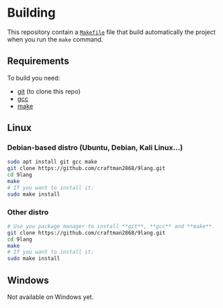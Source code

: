 # Building

This repository contain a [`Makefile`](../Makefile) file that build automatically the project when you run the `make` command.


## Requirements

To build you need:
  - [git](https://en.wikipedia.org/wiki/Git) (to clone this repo)
  - [gcc](https://en.wikipedia.org/wiki/GNU_Compiler_Collection)
  - [make](https://en.wikipedia.org/wiki/Make_\(software\))

## Linux

### Debian-based distro (Ubuntu, Debian, Kali Linux...)

```sh
sudo apt install git gcc make
git clone https://github.com/craftman2868/9lang.git
cd 9lang
make
# If you want to install it:
sudo make install
```

### Other distro

```sh
# Use you package manager to install **git**, **gcc** and **make**.
git clone https://github.com/craftman2868/9lang.git
cd 9lang
make
# If you want to install it:
sudo make install
```

## Windows

Not available on Windows yet.

<!--
You need [MinGW](https://www.mingw-w64.org/downloads) (for gcc and make).

Download this repo from GitHub (use git if you installed it or download the repo as a zip file and extract it)

```sh
make
```
-->
